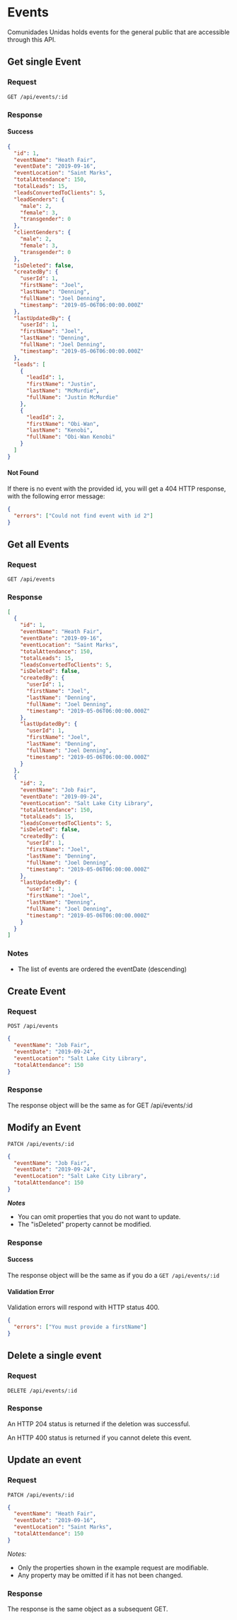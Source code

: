 # Events

Comunidades Unidas holds events for the general public that are accessible through this API.

## Get single Event

### Request

```http
GET /api/events/:id
```

### Response

#### Success

```json
{
  "id": 1,
  "eventName": "Heath Fair",
  "eventDate": "2019-09-16",
  "eventLocation": "Saint Marks",
  "totalAttendance": 150,
  "totalLeads": 15,
  "leadsConvertedToClients": 5,
  "leadGenders": {
    "male": 2,
    "female": 3,
    "transgender": 0
  },
  "clientGenders": {
    "male": 2,
    "female": 3,
    "transgender": 0
  },
  "isDeleted": false,
  "createdBy": {
    "userId": 1,
    "firstName": "Joel",
    "lastName": "Denning",
    "fullName": "Joel Denning",
    "timestamp": "2019-05-06T06:00:00.000Z"
  },
  "lastUpdatedBy": {
    "userId": 1,
    "firstName": "Joel",
    "lastName": "Denning",
    "fullName": "Joel Denning",
    "timestamp": "2019-05-06T06:00:00.000Z"
  },
  "leads": [
    {
      "leadId": 1,
      "firstName": "Justin",
      "lastName": "McMurdie",
      "fullName": "Justin McMurdie"
    },
    {
      "leadId": 2,
      "firstName": "Obi-Wan",
      "lastName": "Kenobi",
      "fullName": "Obi-Wan Kenobi"
    }
  ]
}
```

#### Not Found

If there is no event with the provided id, you will get a 404 HTTP response, with the following error message:

```json
{
  "errors": ["Could not find event with id 2"]
}
```

## Get all Events

### Request

```http
GET /api/events
```

### Response

```json
[
  {
    "id": 1,
    "eventName": "Heath Fair",
    "eventDate": "2019-09-16",
    "eventLocation": "Saint Marks",
    "totalAttendance": 150,
    "totalLeads": 15,
    "leadsConvertedToClients": 5,
    "isDeleted": false,
    "createdBy": {
      "userId": 1,
      "firstName": "Joel",
      "lastName": "Denning",
      "fullName": "Joel Denning",
      "timestamp": "2019-05-06T06:00:00.000Z"
    },
    "lastUpdatedBy": {
      "userId": 1,
      "firstName": "Joel",
      "lastName": "Denning",
      "fullName": "Joel Denning",
      "timestamp": "2019-05-06T06:00:00.000Z"
    }
  },
  {
    "id": 2,
    "eventName": "Job Fair",
    "eventDate": "2019-09-24",
    "eventLocation": "Salt Lake City Library",
    "totalAttendance": 150,
    "totalLeads": 15,
    "leadsConvertedToClients": 5,
    "isDeleted": false,
    "createdBy": {
      "userId": 1,
      "firstName": "Joel",
      "lastName": "Denning",
      "fullName": "Joel Denning",
      "timestamp": "2019-05-06T06:00:00.000Z"
    },
    "lastUpdatedBy": {
      "userId": 1,
      "firstName": "Joel",
      "lastName": "Denning",
      "fullName": "Joel Denning",
      "timestamp": "2019-05-06T06:00:00.000Z"
    }
  }
]
```

### Notes

- The list of events are ordered the eventDate (descending)

## Create Event

### Request

```http
POST /api/events
```

```json
{
  "eventName": "Job Fair",
  "eventDate": "2019-09-24",
  "eventLocation": "Salt Lake City Library",
  "totalAttendance": 150
}
```

### Response

The response object will be the same as for GET /api/events/:id

## Modify an Event

```http
PATCH /api/events/:id
```

```json
{
  "eventName": "Job Fair",
  "eventDate": "2019-09-24",
  "eventLocation": "Salt Lake City Library",
  "totalAttendance": 150
}
```

**_Notes_**

- You can omit properties that you do not want to update.
- The "isDeleted" property cannot be modified.

### Response

#### Success

The response object will be the same as if you do a `GET /api/events/:id`

#### Validation Error

Validation errors will respond with HTTP status 400.

```json
{
  "errors": ["You must provide a firstName"]
}
```

## Delete a single event

### Request

```http
DELETE /api/events/:id
```

### Response

An HTTP 204 status is returned if the deletion was successful.

An HTTP 400 status is returned if you cannot delete this event.

## Update an event

### Request

```http
PATCH /api/events/:id
```

```json
{
  "eventName": "Heath Fair",
  "eventDate": "2019-09-16",
  "eventLocation": "Saint Marks",
  "totalAttendance": 150
}
```

_Notes:_

- Only the properties shown in the example request are modifiable.
- Any property may be omitted if it has not been changed.

### Response

The response is the same object as a subsequent GET.
